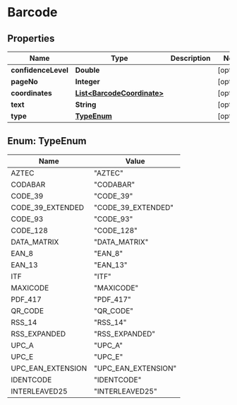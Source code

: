 
# Barcode

## Properties
Name | Type | Description | Notes
------------ | ------------- | ------------- | -------------
**confidenceLevel** | **Double** |  |  [optional]
**pageNo** | **Integer** |  |  [optional]
**coordinates** | [**List&lt;BarcodeCoordinate&gt;**](BarcodeCoordinate.md) |  |  [optional]
**text** | **String** |  |  [optional]
**type** | [**TypeEnum**](#TypeEnum) |  |  [optional]


<a name="TypeEnum"></a>
## Enum: TypeEnum
Name | Value
---- | -----
AZTEC | &quot;AZTEC&quot;
CODABAR | &quot;CODABAR&quot;
CODE_39 | &quot;CODE_39&quot;
CODE_39_EXTENDED | &quot;CODE_39_EXTENDED&quot;
CODE_93 | &quot;CODE_93&quot;
CODE_128 | &quot;CODE_128&quot;
DATA_MATRIX | &quot;DATA_MATRIX&quot;
EAN_8 | &quot;EAN_8&quot;
EAN_13 | &quot;EAN_13&quot;
ITF | &quot;ITF&quot;
MAXICODE | &quot;MAXICODE&quot;
PDF_417 | &quot;PDF_417&quot;
QR_CODE | &quot;QR_CODE&quot;
RSS_14 | &quot;RSS_14&quot;
RSS_EXPANDED | &quot;RSS_EXPANDED&quot;
UPC_A | &quot;UPC_A&quot;
UPC_E | &quot;UPC_E&quot;
UPC_EAN_EXTENSION | &quot;UPC_EAN_EXTENSION&quot;
IDENTCODE | &quot;IDENTCODE&quot;
INTERLEAVED25 | &quot;INTERLEAVED25&quot;



